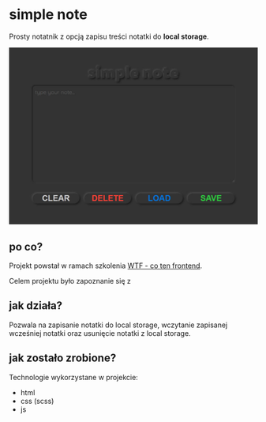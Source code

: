 # simple note

Prosty notatnik z opcją zapisu treści notatki do **local storage**.

![podgląd simple note](public/simple-note.jpg)

## po co?

Projekt powstał w ramach szkolenia [WTF - co ten frontend](https://cotenfrontend.pl).

Celem projektu było zapoznanie się z 


## jak działa?

Pozwala na zapisanie notatki do local storage, wczytanie zapisanej wcześniej notatki oraz usunięcie notatki z local storage.

## jak zostało zrobione?

Technologie wykorzystane w projekcie:

- html
- css (scss)
- js